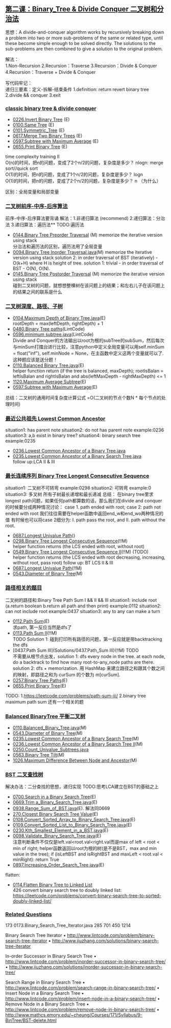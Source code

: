## [第二课：Binary_Tree & Divide Conquer 二叉树和分治法](/Data-Structure.py) 
思想：A divide-and-conquer algorithm works by recursively breaking down a problem into two or more sub-problems of the same or related type, until these become simple enough to be solved directly. 
The solutions to the sub-problems are then combined to give a solution to the original problem.

解法：<br>
1.Non-Recursion 
2.Recursion：Traverse 
3.Recursion：Divide & Conquer 
4.Recursion：Traverse + Divide & Conquer  <br>

写代码牢记：<br>
递归三要素：定义-拆解-结束条件 
1.definition: return revert binary tree
2.divide && conquer
3.exit

### [classic binary tree & divide conquer]() 
- [0226.Invert Binary Tree](Solutions/0226.Invert_Binary_Tree.java) (E)
- [0100.Same Tree](Solutions/0100.Same_Tree.java) (E)
- [0101.Symmetric_Tree](Solutions/0101.Symmetric_Tree.java) (E)
- [0617.Merge Two Binary Trees](Solutions/0617.Merge_Two_Binary_Trees.java) (E)
- [0597.Subtree with Maximum Average](Solutions/0597.Subtree_with_Maximum_Average.java) (E)
- [0655.Print Binary Tree](Solutions/0655.Print_Binary_Tree.java) (E)

time complexity training II <br>
O(n)的时间，把n的问题，变成了2个n/2的问题，复杂度是多少？  nlogn: merge sort//quick sort <br>
O(1)的时间，把n的问题，变成了1个n/2的问题，复杂度是多少？  logn <br>
O(1)的时间，把n的问题，变成了2个n/2的问题，复杂度是多少？  n （为什么）<br>

区别：全局变量和局部变量 <br>

### [二叉树前序-中序-后序算法]() 
前序-中序-后序算法要背诵 
解法：1.非递归算法 (recommend) 2.递归算法：分治法 3.递归算法：遍历法**  TODO:遍历法 <br>
- [0144.Binary Tree Preorder Traversal](Solutions/0144.Binary_Tree_Preorder_Traversal.java) (M) memorize the iterative version using stack<br>
分治法和遍历法的区别，遍历法用了全局变量 <br>
- [0094.Binary Tree Inorder Traversal.java](Solutions/0094.Binary_Tree_Inorder_Traversal.java)(M) memorize the iterative version using stack solution 2: in order traversal of BST (iteratively) - O(k+H) where H is height of tree. solution 1: trivial - in order traversal of BST - O(N), O(N). <br>
- [0145.Binary Tree Postorder Traversal](Solutions/0145.Binary_Tree_Postorder_Traversal.java) (M) memorize the iterative version using stack <br>
碰到二叉树的问题，就想想整棵树在该问题上的结果；和左右儿子在该问题上的结果之间的联系是什么

### [二叉树深度、路径、子树]() 
- [0104.Maximum Depth of Binary Tree.java](Solutions/0104.Maximum_Depth_of_Binary_Tree.java)(E) <br>
rootDepth = max(leftDepth, rightDepth) + 1 <br>
- [0480.Binary Tree paths](Solutions/0480.Binary_Tree_paths.java)(LintCode) <br>
- [0596.minimum subtree.java](Solutions/0596.minimum_subtree.java)(LintCode) <br>
Divide and Conquer的方法输出以root为根的subTree的subSum，然后每次与minSum打擂台进行比较，注意python中定义全局变量可以用self.minSum = float("inf"), self.minNode = None，在主函数中定义这两个变量就可以了. 这种题应该是送分题！<br>
- [0110.Balanced Binary Tree.java](Solutions/0110.Balanced_Binary_Tree.java)(E) <br>
helper function return (if the tree is balanced, maxDepth); rootIsBalan = leftIsBalan and rightIsBalan and abs(leftMaxDepth - rightMaxDepth) <= 1
- [1120.Maximum Average Subtree](Solutions/1120.Maximum_Average_Subtree)(E) <br>
- [0597.Subtree with Maximum Average](Solutions/0597.Subtree_with_Maximum_Average.java)(E) <br>

总结：二叉树的通用时间复杂度计算公式  =O(二叉树的节点个数N * 每个节点的处理时间)

### [最近公共祖先 Lowest Common Ancestor]() 
situation1: has parent note 
situation2: do not has parent note example:0236
situation3: a,b exist in binary tree?
situation4: binary search tree example:0235
- [0236.Lowest Common Ancestor of a Binary Tree.java](Solutions/0236.Lowest_Common_Ancestor_of_a_Binary_Tree.java)<br>
- [0235.Lowest Common Ancestor of a Binary Search Tree.java](Solutions/0235.Lowest_Common_Ancestor_of_a_Binary_Search_Tree)<br>
 follow up:LCA II & III
 
### [最长连续序列 Binary Tree Longest Consecutive Sequence]() 
situation1: 二叉树不可转弯 example:0298
situation2: 可转弯 example:0
situation3: 多叉树 所有子树最长递增和最长递减
总结：
在binary tree里求longest path问题，如果任何path都算数的话，那么我们在divide and conquer的时候要分成两种情况讨论：
case 1. path ended with root; 
case 2: path not ended with root
我们往往需要在helper函数中返回end_w和end_wo两种情况的值
有时候也可以将case 2细分为: I. path pass the root, and II. path without the root.

- [0687.Longest Univalue Path](Solutions/0687.Longest_Univalue_Path.java)()<br>
- [0298.Binary Tree Longest Consecutive Sequence](Solutions/0298.Binary_Tree_Longest_Consecutive_Sequence.java)(!!M)<br>
helper function returns (the LCS ended with root, without root)
- [0549.Binary Tree Longest Consecutive Sequence II](Solutions/0549.Binary_Tree_Longest_Consecutive_Sequence_II.java)(!!M)   (TODO) <br>
helper function returns (the LCS ended with root decreasing, increasing, without root, pass root)
follow up: BT LCS II & III
- [0687.Longest Univalue Path](Solutions/0687.Longest_Univalue_Path.java)(!!M)<br> 
- [0543.Diameter of Binary Tree](Solutions/0543.Diameter_of_Binary_Tree.java)(M)<br> 

### [路径相关的题目]() 
二叉树的路径和:Binary Tree Path Sum I && II && III
situation1: include root (a.return boolean  b.return all path and then print) example:0112
situation2: can not include root example:0437 
situation3: any to any can make a turn
- [0112.Path Sum](Solutions/0112.Path_Sum.java)(E)<br>
求path, 第一反应当然是dfs了
- [0113.Path Sum II](Solutions/0113.Path_Sum_II.java)(!!M)<br>    TODO
Solution 1: 碰到打印所有路径的问题，第一反应就是带backtracking the dfs
- [0437.Path Sum III](Solutions/0437.Path_Sum III)(!!M)  TODO<br>
不需要从根节点出发，solution 1: dfs every node in the tree. at each node, do a backtrack to find how many root-to-any_node paths are there. solution 2: dfs + memorization. 用 HashMap 来建立路径之和跟其个数之间的映射，即路径之和为 curSum 的个数为 m[curSum].
- [0257.Binary Tree Paths](Solutions/0257.Binary_Tree_Paths.java)(E)<br>
- [0655.Print Binary Tree](Solutions/0655.Print_Binary_Tree.java)(E)<br>

TODO:
1.https://leetcode.com/problems/path-sum-iii/ 
2.binary tree maximum path sum  还有一个相关的题  <br>

### [Balanced BinaryTree 平衡二叉树]() 
- [0110.Balanced_Binary_Tree.java](Solutions/0110.Balanced_Binary_Tree.java)(M)<br>
- [0543.Diameter of Binary Tree](Solutions/0543.Diameter_of_Binary_Tree.java)(M)<br>
- [0235.Lowest Common Ancestor of a Binary Search Tree](Solutions/0235.Lowest_Common_Ancestor_of_a_Binary_Search_Tree.java)(M)<br> 
- [0236.Lowest Common Ancestor of a Binary Search Tree II](Solutions/0236.Lowest_Common_Ancestor_of_a_Binary_Search_Tree_II.java)(M)<br> 
- [0250.Count_Univalue_Subtrees.java](Solution/0250.Count_Univalue_Subtrees.java)<br>
- [0563.Binary Tree Tilt](Solutions/0563.Binary_Tree_Tilt.java)(M)<br> 
- [1026.Maximum Difference Between Node and Ancestor](Solutions/1026.Maximum_Difference_Between_Node_and_Ancestor.java)(M)<br>

### [BST 二叉查找树]()
解决办法：二分查找的思想，递归实现
TODO:思考LCA建立在BST的基础之上
- [0700.Search in a Binary Search Tree](Solutions/0700.Search_in_a_Binary_Search_Tree.java)(E)<br>
- [0669.Trim a_Binary_Search_Tree.java](Solutions/0669.Trim_a_Binary_Search_Tree.java)(E)<br>
- [0938.Range_Sum_of_BST.java](Solutions/0938.Range_Sum_of_BST.java)(E).   解法同0669 <br>
- [270.Closest Binary Search Tree Value](Solutions/270.Closest_Binary_Search_Tree_Value.java)(E)<br>
- [0108.Convert_Sorted_Array_to_Binary_Search_Tree.java](Solutions/0108.Convert_Sorted_Array_to_Binary_Search_Tree.java)(E)<br>
- [0109.Convert_Sorted_List_to_Binary_Search_Tree.java](Solutions/0109.Convert_Sorted_List_to_Binary_Search_Tree.java)(E)<br>
- [0230.Kth_Smallest_Element_in_a_BST.java](Solutions/0230.Kth_Smallest_Element_in_a_BST.java)(E)<br>
- [0098.Validate_Binary_Search_Tree.java](Solutions/0098.Validate_Binary_Search_Tree.java)(E)<br>
  注意判断条件不仅仅是left.val<root.val<right.val而是max of left < root < min of right; helper函数返回以root为根的树(是不是BST，max and min value in the tree); if (isLeftBST and isRightBST and maxLeft < root.val < minRight): return True
- [0897.Increasing_Order_Search_Tree.java](Solutions/0897.Increasing_Order_Search_Tree.java)(E)<br>

flatten:
- [0114.Flatten Binary Tree to Linked List](Solutions/0114.Flatten_Binary_Tree_to_Linked_List.java)<br>
426 convert binary search tree to doubly linked list:
https://leetcode.com/problems/convert-binary-search-tree-to-sorted-doubly-linked-list/ <br>

### [Related Questions]() 

173   0173.Binary_Search_Tree_Iterator.java
285
701
450
1214

 Binary Search Tree Iterator
• http://www.lintcode.com/problem/binary-search-tree-iterator
• http://www.jiuzhang.com/solutions/binary-search-tree-iterator

In-order Successor in Binary Search Tree
• http://www.lintcode.com/problem/inorder-successor-in-binary-search-tree/ 
• http://www.jiuzhang.com/solutions/inorder-successor-in-binary-search-tree/ 

Search Range in Binary Search Tree
• http://www.lintcode.com/problem/search-range-in-binary-search-tree/
• 
Insert Node in a Binary Search Tree
• http://www.lintcode.com/problem/insert-node-in-a-binary-search-tree/
• 
Remove Node in a Binary Search Tree
• http://www.lintcode.com/problem/remove-node-in-binary-search-tree/
• http://www.mathcs.emory.edu/~cheung/Courses/171/Syllabus/9-BinTree/BST-delete.html
